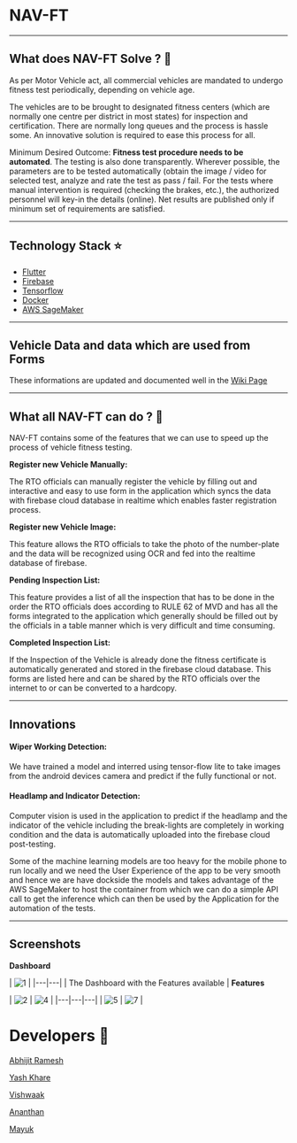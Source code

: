 # NAV-FT
___
## What does NAV-FT Solve ? :eyes:

 As per Motor Vehicle act, all commercial vehicles are mandated to undergo fitness test periodically, depending on vehicle age. 

 The vehicles are to be brought to designated fitness centers (which are normally one centre per district in most states) for inspection and certification. There are normally long queues and the process is hassle some. An innovative solution is required to ease this process for all.

Minimum Desired Outcome: **Fitness test procedure needs to be automated**. The testing is also done transparently. Wherever possible, the parameters are to be tested automatically (obtain the image / video for selected test, analyze and rate the test as pass / fail. For the tests where manual intervention is required (checking the brakes, etc.), the authorized personnel will key-in the details (online). Net results are published only if minimum set of requirements are satisfied. 
___
## Technology Stack :star:

* [Flutter](https://flutter.dev/)
* [Firebase](https://firebase.google.com/)
* [Tensorflow](https://www.tensorflow.org/)
* [Docker](https://www.docker.com/)
* [AWS SageMaker](https://aws.amazon.com/sagemaker/)
___
## Vehicle Data and data which are used from Forms

These informations are updated and documented well in the [Wiki Page](https://github.com/Fireboltz/NAV-FT/wiki)
___
## What all NAV-FT can do ? :thought_balloon:

NAV-FT contains some of the features that we can use to speed up the process of vehicle fitness testing.

**Register new Vehicle Manually:** 

The RTO officials can manually register the vehicle by filling out and interactive and easy to use form in the application which syncs the data with firebase cloud database in realtime which enables faster registration process.

 **Register new Vehicle Image:**

This feature allows the RTO officials to take the photo of the number-plate and the data will be recognized using OCR and fed into the realtime database of firebase.

**Pending Inspection List:**

This feature provides a list of all the inspection that has to be done in the order the RTO officials does according to RULE 62 of MVD and has all the forms integrated to the application which generally should be filled out by the officials in a table manner which is very difficult and time consuming.

**Completed Inspection List:**

If the Inspection of the Vehicle is already done the fitness certificate is automatically generated and stored in the firebase cloud database. This forms are listed here and can be shared by the RTO officials over the internet to or can be converted to a hardcopy.
___
## Innovations

#### Wiper Working Detection:

We have trained a model and interred using tensor-flow lite to take images from the android devices camera and predict if the fully functional or not.

#### Headlamp and Indicator Detection:

Computer vision is used in the application to predict if the headlamp and the indicator of the vehicle including the break-lights are completely in working condition and the data is automatically uploaded into the firebase cloud post-testing.


Some of the machine learning models are too heavy for the mobile phone to run locally and we need the User Experience of the app to be very smooth and hence we are have dockside the models and takes advantage of the AWS SageMaker to host the container from which we can do a simple API call to get the inference which can then be used by the Application for the automation of the tests.
___
## Screenshots

**Dashboard**

| ![1](https://user-images.githubusercontent.com/43090559/97795273-52e6e580-1c2a-11eb-9e98-b3f3e00aa000.jpeg) |
|---|---|
| The Dashboard with the Features available  |
**Features**

| ![2](https://user-images.githubusercontent.com/43090559/97795291-89246500-1c2a-11eb-8380-e05cce4e0bf2.jpeg) | ![4](https://user-images.githubusercontent.com/43090559/97795307-b5d87c80-1c2a-11eb-8a5f-8aff18342607.jpeg) |
|---|---|---|
| ![5](https://user-images.githubusercontent.com/43090559/97795315-ce489700-1c2a-11eb-8ff1-be4cbc0c1edf.jpeg) | ![7](https://user-images.githubusercontent.com/43090559/97795322-ddc7e000-1c2a-11eb-8fd3-23278cc08093.jpeg) | 

# Developers :information_desk_person:

[Abhijit Ramesh](https://github.com/abhijitramesh)

[Yash Khare](https://github.com/yashk2000)

[Vishwaak](https://github.com/Vishwaak)

[Ananthan](https://github.com/ananthanandanan)

[Mayuk](https://github.com/Mayukhdeb)
